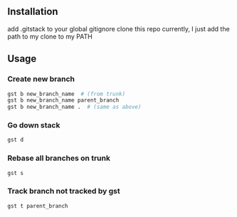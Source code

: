 ## Installation
add .gitstack to your global gitignore
clone this repo
currently, I just add the path to my clone to my PATH

## Usage

### Create new branch
```sh
gst b new_branch_name  # (from trunk)
gst b new_branch_name parent_branch
gst b new_branch_name .  # (same as above)
```

### Go down stack
```sh
gst d
```
### Rebase all branches on trunk
```sh
gst s
```
### Track branch not tracked by gst
```sh
gst t parent_branch
```
